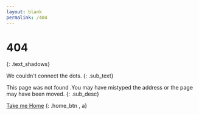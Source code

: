 ```yaml
---
layout: blank
permalink: /404
---
```



# 404
{: .text_shadows}

We couldn't connect the dots.
{: .sub_text}

This page was not found .You may have mistyped the address or the page may have been moved.
{: .sub_desc}


[Take me Home](/)
{: .home_btn ,  a}





